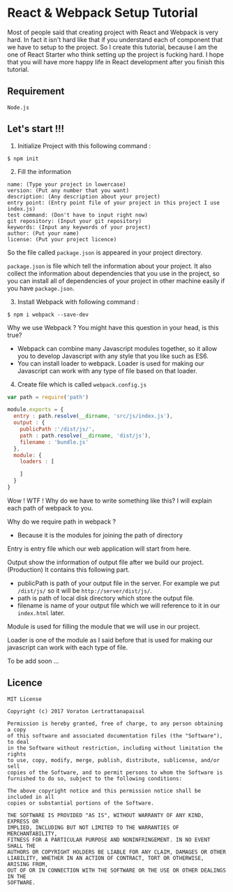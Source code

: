 # React & Webpack Setup Tutorial

Most of people said that creating project with React and Webpack is very hard. In fact it isn't hard like that if you understand each of component that we have to setup to the project. So I create this tutorial, because I am the one of React Starter who think setting up the project is fucking hard. I hope that you will have more happy life in React development after you finish this tutorial.

## Requirement

```
Node.js
```

## Let's start !!!

1. Initialize Project with this following command :

  ```
  $ npm init
  ```

2. Fill the information

  ```
  name: (Type your project in lowercase)
  version: (Put any number that you want)
  description: (Any description about your project)
  entry point: (Entry point file of your project in this project I use index.js)
  test command: (Don't have to input right now)
  git repository: (Input your git repository)
  keywords: (Input any keywords of your project)
  author: (Put your name)
  license: (Put your project licence)
  ```

  So the file called `package.json` is appeared in your project directory.

  `package.json` is file which tell the information about your project. It also collect the information about dependencies that you use in the project, so you can install all of dependencies of your project in other machine easily if you have `package.json`.

3. Install Webpack with following command :

  ```
  $ npm i webpack --save-dev
  ```

  Why we use Webpack ? You might have this question in your head, is this true?

  * Webpack can combine many Javascript modules together, so it allow you to develop Javascript with any style that you like such as ES6.
  * You can install loader to webpack. Loader is used for making our Javascript can work with any type of file based on that loader.

4. Create file which is called `webpack.config.js`

  ```js
  var path = require('path')

  module.exports = {
    entry : path.resolve(__dirname, 'src/js/index.js'),
    output : {
      publicPath :'/dist/js/',
      path : path.resolve(__dirname, 'dist/js'),
      filename : 'bundle.js'
    },
    module: {
      loaders : [

      ]
    }
  }
  ```

  Wow ! WTF ! Why do we have to write something like this? I will explain each path of webpack to you.

  Why do we require path in webpack ?
  * Because it is the modules for joining the path of directory

  Entry is entry file which our web application will start from here.

  Output show the information of output file after we build our project.(Production) It contains this following part.
  * publicPath is path of your output file in the server. For example we put `/dist/js/` so it will be `http://server/dist/js/`.
  * path is path of local disk directory which store the output file.
  * filename is name of your output file which we will reference to it in our `index.html` later.

  Module is used for filling the module that we will use in our project.

  Loader is one of the module as I said before that is used for making our javascript can work with each type of file.

To be add soon ... 

## Licence

```
MIT License

Copyright (c) 2017 Voraton Lertrattanapaisal

Permission is hereby granted, free of charge, to any person obtaining a copy
of this software and associated documentation files (the "Software"), to deal
in the Software without restriction, including without limitation the rights
to use, copy, modify, merge, publish, distribute, sublicense, and/or sell
copies of the Software, and to permit persons to whom the Software is
furnished to do so, subject to the following conditions:

The above copyright notice and this permission notice shall be included in all
copies or substantial portions of the Software.

THE SOFTWARE IS PROVIDED "AS IS", WITHOUT WARRANTY OF ANY KIND, EXPRESS OR
IMPLIED, INCLUDING BUT NOT LIMITED TO THE WARRANTIES OF MERCHANTABILITY,
FITNESS FOR A PARTICULAR PURPOSE AND NONINFRINGEMENT. IN NO EVENT SHALL THE
AUTHORS OR COPYRIGHT HOLDERS BE LIABLE FOR ANY CLAIM, DAMAGES OR OTHER
LIABILITY, WHETHER IN AN ACTION OF CONTRACT, TORT OR OTHERWISE, ARISING FROM,
OUT OF OR IN CONNECTION WITH THE SOFTWARE OR THE USE OR OTHER DEALINGS IN THE
SOFTWARE.
```
